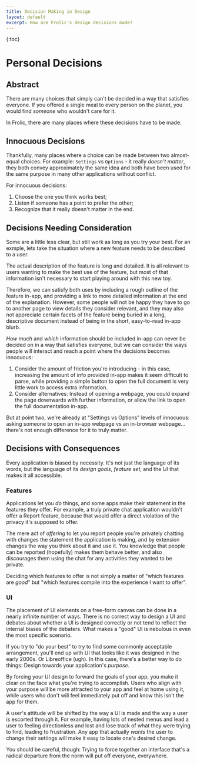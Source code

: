 ```yaml
---
title: Decision Making in Design
layout: default
excerpt: How are Frolic's design decisions made?
---
```

{:toc}

# Personal Decisions

## Abstract
There are many choices that simply can't be decided in a way that satisfies everyone. If you offered a single meal to every person on the planet, you would find _someone_ who wouldn't care for it.

In Frolic, there are many places where these decisions have to be made.

## Innocuous Decisions
Thankfully, many places where a choice can be made between two almost-equal choices. For example: `Settings` vs `Options` - it really _doesn't matter_, they both convey approximately the same idea and both have been used for the same purpose in many other applications without conflict.

For innocuous decisions:
1. Choose the one you think works best;
2. Listen if someone has a point to prefer the other;
3. Recognize that it really doesn't matter in the end.

## Decisions Needing Consideration
Some are a little less clear, but still work as long as you try your best. For an exmple, lets take the situation where a new feature needs to be described to a user.

The actual description of the feature is long and detailed. It is all relevant to users wanting to make the best use of the feature, but most of that information isn't necessary to start playing around with this new toy.

Therefore, we can satisfy both uses by including a rough outline of the feature in-app, and providing a link to more detailed information at the end of the explanation. However, some people will not be happy they have to go to another page to view details they consider relevant, and they may also not appreciate certain facets of the feature being buried in a long, descriptive document instead of being in the short, easy-to-read in-app blurb.

_How much_ and _which_ information should be included in-app can never be decided on in a way that satisfies everyone, but we can consider the ways people will interact and reach a point where the decisions becomes innocuous:

1. Consider the amount of friction you're introducing - in this case, increasing the amount of info provided in-app makes it seem difficult to parse, while providing a simple button to open the full document is very little work to access extra information.
2. Consider alternatives: Instead of opening a webpage, you could expand the page downwards with further information, or allow the link to open the full documentation in-app.

But at point two, we're already at "Settings vs Options" levels of innocuous: asking someone to open an in-app webpage vs an in-browser webpage... there's not enough difference for it to truly matter.

## Decisions with Consequences
Every application is biased by necessity. It's not just the language of its words, but the language of its _design goals_, _feature set_, and the _UI_ that makes it all accessible.

### Features
Applications let you _do_ things, and some apps make their statement in the features they offer. For example, a truly private chat application wouldn't offer a Report feature, because that would offer a direct violation of the privacy it's supposed to offer.

The mere act of _offering_ to let you report people you're privately chatting with changes the statement the application is making, and by extension changes the way you think about it and use it. You knowledge that people can be reported (hopefully) makes them behave better, and also discourages them using the chat for any activities they wanted to be private.

Deciding which features to offer is not simply a matter of "which features are _good_" but "which features compile into the experience I want to offer".

### UI
The placement of UI elements on a free-form canvas can be done in a nearly infinite number of ways. There is no correct way to design a UI and debates about whether a UI is designed correctly or not tend to reflect the internal biases of the debaters. What makes a "good" UI is nebulous in even the most specific scenario.

If you try to "do your best" to try to find some commonly acceptable arrangement, you'll end up with UI that looks like it was designed in the early 2000s. Or Libreoffice (ugh). In this case, there's a better way to do things: Design towards your application's _purpose_.

By forcing your UI design to forward the goals of your app, you make it clear on the face what you're trying to accomplish. Users who align with your purpose will be more attracted to your app and feel at home using it, while users who don't will feel immediately put off and know this isn't the app for them.

A user's attitude will be shifted by the way a UI is made and the way a user is escorted through it. For example, having lots of nested menus and lead a user to feeling directionless and lost and lose track of what they were trying to find, leading to frustration. Any app that actually _wants_ the user to change their settings will make it easy to locate one's desired change.

You should be careful, though: Trying to force together an interface that's a radical departure from the norm will put off everyone, everywhere.
